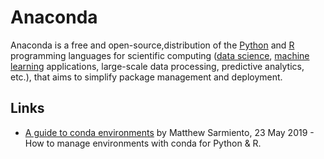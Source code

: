 # Anaconda

<def>Anaconda</def> is a free and open-source,distribution of the [Python](README.md) and [R](../r.md "R Programming Language") programming languages for scientific computing ([data science](../data-science.md), [machine learning](../../comp-sci/ml.md) applications, large-scale data processing, predictive analytics, etc.), that aims to simplify package management and deployment.

## Links

-   [A guide to conda environments](https://towardsdatascience.com/a-guide-to-conda-environments-bc6180fc533) by Matthew Sarmiento, 23 May 2019 - How to manage environments with conda for Python & R. 
